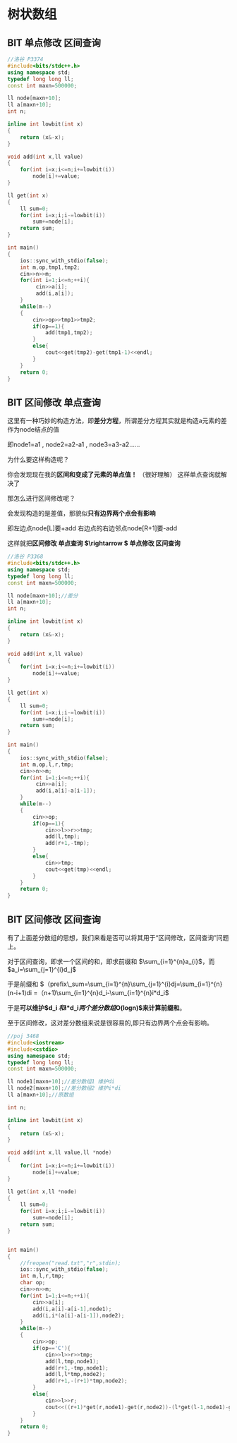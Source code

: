 # 树状数组

## BIT 单点修改 区间查询

```c++
//洛谷 P3374 
#include<bits/stdc++.h>
using namespace std;
typedef long long ll;
const int maxn=500000;

ll node[maxn+10];
ll a[maxn+10];
int n;

inline int lowbit(int x)
{
    return (x&-x);
}

void add(int x,ll value)
{
    for(int i=x;i<=n;i+=lowbit(i))
        node[i]+=value;
}

ll get(int x)
{
    ll sum=0;
    for(int i=x;i;i-=lowbit(i))
        sum+=node[i];
    return sum;
}

int main()
{
    ios::sync_with_stdio(false);
    int m,op,tmp1,tmp2;
    cin>>n>>m;
    for(int i=1;i<=n;++i){
         cin>>a[i];
         add(i,a[i]);
    }
    while(m--)
    {
        cin>>op>>tmp1>>tmp2;
        if(op==1){
            add(tmp1,tmp2);
        }
        else{
            cout<<get(tmp2)-get(tmp1-1)<<endl;
        }
    }
    return 0;
}

```





## BIT 区间修改 单点查询

这里有一种巧妙的构造方法，即**差分方程**，所谓差分方程其实就是构造a元素的差作为node结点的值

即node1=a1 , node2=a2-a1 , node3=a3-a2......

为什么要这样构造呢？

你会发现现在我的**区间和变成了元素的单点值！** （很好理解） 这样单点查询就解决了

那怎么进行区间修改呢？

会发现构造的是差值，那貌似**只有边界两个点会有影响**

即左边点node[L]要+add     右边点的右边邻点node[R+1]要-add    

这样就把**区间修改 单点查询   $\rightarrow $  单点修改 区间查询** 



```c++
//洛谷 P3368 
#include<bits/stdc++.h>
using namespace std;
typedef long long ll;
const int maxn=500000;

ll node[maxn+10];//差分
ll a[maxn+10];
int n;

inline int lowbit(int x)
{
    return (x&-x);
}

void add(int x,ll value)
{
    for(int i=x;i<=n;i+=lowbit(i))
        node[i]+=value;
}

ll get(int x)
{
    ll sum=0;
    for(int i=x;i;i-=lowbit(i))
        sum+=node[i];
    return sum;
}

int main()
{
    ios::sync_with_stdio(false);
    int m,op,l,r,tmp;
    cin>>n>>m;
    for(int i=1;i<=n;++i){
         cin>>a[i];
         add(i,a[i]-a[i-1]);
    }
    while(m--)
    {
        cin>>op;
        if(op==1){
            cin>>l>>r>>tmp;
            add(l,tmp);
            add(r+1,-tmp);
        }
        else{
            cin>>tmp;
            cout<<get(tmp)<<endl;
        }
    }
    return 0;
}

```





## BIT 区间修改 区间查询

有了上面差分数组的思想，我们来看是否可以将其用于“区间修改，区间查询”问题上。

对于区间查询，即求一个区间的和，即求前缀和 $\sum_{i=1}^{n}a_{i}$，而 $a_i=\sum_{j=1}^{i}d_j$

于是前缀和    $（prefix\_sum=\sum_{i=1}^{n}\sum_{j=1}^{i}dj=\sum_{i=1}^{n}(n-i+1)di =（n+1)\sum_{i=1}^{n}d_i-\sum_{i=1}^{n}i*d_i$

于是**可以维护$d_i  $和$i*d_i$两个差分数组$O(logn)$来计算前缀和**。

至于区间修改，这对差分数组来说是很容易的,即只有边界两个点会有影响。



```c++
//poj 3468
#include<iostream>
#include<cstdio>
using namespace std;
typedef long long ll;
const int maxn=500000;

ll node1[maxn+10];//差分数组1 维护di
ll node2[maxn+10];//差分数组2 维护i*di
ll a[maxn+10];//原数组

int n;

inline int lowbit(int x)
{
    return (x&-x);
}

void add(int x,ll value,ll *node)
{
    for(int i=x;i<=n;i+=lowbit(i))
        node[i]+=value;
}

ll get(int x,ll *node)
{
    ll sum=0;
    for(int i=x;i;i-=lowbit(i))
        sum+=node[i];
    return sum;
}


int main()
{
    //freopen("read.txt","r",stdin);
    ios::sync_with_stdio(false);
    int m,l,r,tmp;
    char op;
    cin>>n>>m;
    for(int i=1;i<=n;++i){
        cin>>a[i];
        add(i,a[i]-a[i-1],node1);
        add(i,i*(a[i]-a[i-1]),node2);
    }
    while(m--)
    {
        cin>>op;
        if(op=='C'){
            cin>>l>>r>>tmp;
            add(l,tmp,node1);
            add(r+1,-tmp,node1);
            add(l,l*tmp,node2);
            add(r+1,-(r+1)*tmp,node2);
        }
        else{
            cin>>l>>r;
            cout<<((r+1)*get(r,node1)-get(r,node2))-(l*get(l-1,node1)-get(l-1,node2))<<endl;
        }
    }
    return 0;
}

```
